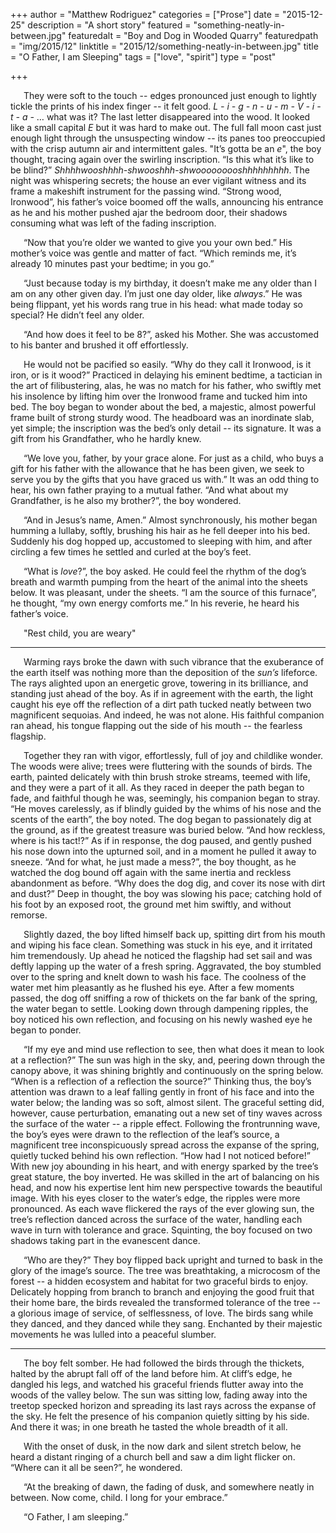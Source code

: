 +++
author = "Matthew Rodriguez"
categories = ["Prose"]
date = "2015-12-25"
description = "A short story"
featured = "something-neatly-in-between.jpg"
featuredalt = "Boy and Dog in Wooded Quarry"
featuredpath = "img/2015/12"
linktitle = "2015/12/something-neatly-in-between.jpg"
title = "O Father, I am Sleeping"
tags = ["love", "spirit"]
type = "post"

+++

&ensp;&ensp;&ensp;They were soft to the touch -- edges pronounced just enough to lightly tickle the prints of his index finger -- it felt good.  *L - i - g - n - u - m - V - i - t - a -* … what was it?  The last letter disappeared into the wood.  It looked like a small capital *E* but it was hard to make out.  The full fall moon cast just enough light through the unsuspecting window -- its panes too preoccupied with the crisp autumn air and intermittent gales.  "It’s gotta be an *e*", the boy thought, tracing again over the swirling inscription.  “Is this what it’s like to be blind?”  *Shhhhwooshhhh-shwooshhh-shwooooooooshhhhhhhhh*.  The night was whispering secrets; the house an ever vigilant witness and its frame a makeshift instrument for the passing wind.  “Strong wood, Ironwood”, his father’s voice boomed off the walls, announcing his entrance as he and his mother pushed ajar the bedroom door, their shadows consuming what was left of the fading inscription.

&ensp;&ensp;&ensp;“Now that you’re older we wanted to give you your own bed.”  His mother’s voice was gentle and matter of fact.  “Which reminds me, it’s already 10 minutes past your bedtime; in you go.”

&ensp;&ensp;&ensp;“Just because today is my birthday, it doesn’t make me any older than I am on any other given day.  I’m just one day older, like *always*.”  He was being flippant, yet his words rang true in his head: what made today so special?  He didn’t feel any older.

&ensp;&ensp;&ensp;“And how does it feel to be 8?”, asked his Mother.  She was accustomed to his banter and brushed it off effortlessly.

&ensp;&ensp;&ensp;He would not be pacified so easily.  “Why do they call it Ironwood, is it iron, or is it wood?”  Practiced in delaying his eminent bedtime, a tactician in the art of filibustering, alas, he was no match for his father, who swiftly met his insolence by lifting him over the Ironwood frame and tucked him into bed.  The boy began to wonder about the bed, a majestic, almost powerful frame built of strong sturdy wood.  The headboard was an inordinate slab, yet simple; the inscription was the bed’s only detail -- its signature.  It was a gift from his Grandfather, who he hardly knew.

&ensp;&ensp;&ensp;“We love you, father, by your grace alone.  For just as a child, who buys a gift for his father with the allowance that he has been given, we seek to serve you by the gifts that you have graced us with.”  It was an odd thing to hear, his own father praying to a mutual father.  “And what about my Grandfather, is he also my brother?”, the boy wondered.

&ensp;&ensp;&ensp;“And in Jesus’s name, Amen.”  Almost synchronously, his mother began humming a lullaby, softly, brushing his hair as he fell deeper into his bed.  Suddenly his dog hopped up, accustomed to sleeping with him, and after circling a few times he settled and curled at the boy’s feet.


&ensp;&ensp;&ensp;“What is *love*?”, the boy asked.  He could feel the rhythm of the dog’s breath and warmth pumping from the heart of the animal into the sheets below.  It was pleasant, under the sheets.  “I am the source of this furnace”, he thought, “my own energy comforts me.”  In his reverie, he heard his father’s voice.  

&ensp;&ensp;&ensp;"Rest child, you are weary"

*  *  *

&ensp;&ensp;&ensp;Warming rays broke the dawn with such vibrance that the exuberance of the earth itself was nothing more than the deposition of the *sun’s* lifeforce.  The rays alighted upon an energetic grove, towering in its brilliance, and standing just ahead of the boy.  As if in agreement with the earth, the light caught his eye off the reflection of a dirt path tucked neatly between two magnificent sequoias.  And indeed, he was not alone.  His faithful companion ran ahead, his tongue flapping out the side of his mouth -- the fearless flagship.

&ensp;&ensp;&ensp;Together they ran with vigor, effortlessly, full of joy and childlike wonder.  The woods were alive; trees were fluttering with the sounds of birds.  The earth, painted delicately with thin brush stroke streams, teemed with life, and they were a part of it all.  As they raced in deeper the path began to fade, and faithful though he was, seemingly, his companion began to stray.  “He moves carelessly, as if blindly guided by the whims of his nose and the scents of the earth”, the boy noted.  The dog began to passionately dig at the ground, as if the greatest treasure was buried below.  “And how reckless, where is his tact!?”  As if in response, the dog paused, and gently pushed his nose down into the upturned soil,  and in a moment he pulled it away to sneeze.  “And for what, he just made a mess?”, the boy thought, as he watched the dog bound off again with the same inertia and reckless abandonment as before.  “Why does the dog dig, and cover its nose with dirt and dust?”  Deep in thought, the boy was slowing his pace; catching hold of his foot by an exposed root, the ground met him swiftly, and without remorse.

&ensp;&ensp;&ensp;Slightly dazed, the boy lifted himself back up, spitting dirt from his mouth and wiping his face clean.  Something was stuck in his eye, and it irritated him tremendously.  Up ahead he noticed the flagship had set sail and was deftly lapping up the water of a fresh spring.  Aggravated, the boy stumbled over to the spring and knelt down to wash his face.  The coolness of the water met him pleasantly as he flushed his eye.  After a few moments passed, the dog off sniffing a row of thickets on the far bank of the spring, the water began to settle.  Looking down through dampening ripples, the boy noticed his own reflection, and focusing on his newly washed eye he began to ponder.

&ensp;&ensp;&ensp;“If my eye and mind use reflection to see, then what does it mean to look at a reflection?”  The sun was high in the sky, and, peering down through the canopy above, it was shining brightly and continuously on the spring below.  “When is a reflection of a reflection the source?”  Thinking thus, the boy’s attention was drawn to a leaf falling gently in front of his face and into the water below; the landing was so soft, almost silent.  The graceful setting did, however, cause perturbation, emanating out a new set of tiny waves across the surface of the water -- a ripple effect.  Following the frontrunning wave, the boy’s eyes were drawn to the reflection of the leaf’s source, a magnificent tree inconspicuously spread across the expanse of the spring, quietly tucked behind his own reflection.  “How had I not noticed before!”  With new joy abounding in his heart, and with energy sparked by the tree’s great stature, the boy inverted.  He was skilled in the art of balancing on his head, and now his expertise lent him new perspective towards the beautiful image.  With his eyes closer to the water’s edge, the ripples were more pronounced.  As each wave flickered the rays of the ever glowing sun, the tree’s reflection danced across the surface of the water, handling each wave in turn with tolerance and grace.  Squinting, the boy focused on two shadows taking part in the evanescent dance.

&ensp;&ensp;&ensp;“Who are they?”  They boy flipped back upright and turned to bask in the glory of the image’s source.  The tree was breathtaking, a microcosm of the forest -- a hidden ecosystem and habitat for two graceful birds to enjoy.  Delicately hopping from branch to branch and enjoying the good fruit that their home bare, the birds revealed the transformed tolerance of the tree -- a glorious image of service, of selflessness, of love.  The birds sang while they danced, and they danced while they sang.  Enchanted by their majestic movements he was lulled into a peaceful slumber.

*  *  *

&ensp;&ensp;&ensp;The boy felt somber.  He had followed the birds through the thickets, halted by the abrupt fall off of the land before him.  At cliff’s edge, he dangled his legs, and watched his graceful friends flutter away into the woods of the valley below.  The sun was sitting low, fading away into the treetop specked horizon and spreading its last rays across the expanse of the sky.  He felt the presence of his companion quietly sitting by his side.  And there it was; in one breath he tasted the whole breadth of it all.

&ensp;&ensp;&ensp;With the onset of dusk, in the now dark and silent stretch below, he heard a distant ringing of a church bell and saw a dim light flicker on.  “Where can it all be seen?”, he wondered.

&ensp;&ensp;&ensp;“At the breaking of dawn, the fading of dusk, and somewhere neatly in between.  Now come, child.  I long for your embrace.”

&ensp;&ensp;&ensp;“O Father, I am sleeping.”
